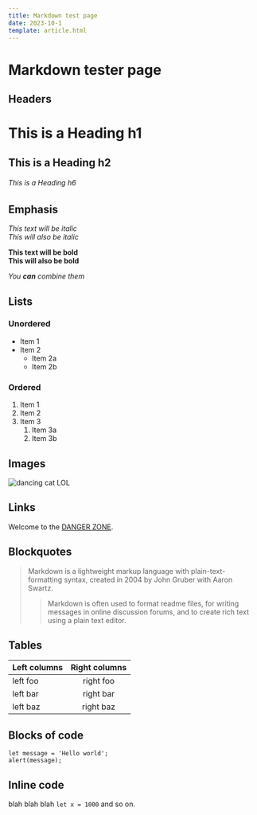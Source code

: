 ```yaml
---
title: Markdown test page
date: 2023-10-1
template: article.html
---
```


# Markdown tester page

## Headers

# This is a Heading h1
## This is a Heading h2 
###### This is a Heading h6

## Emphasis

*This text will be italic*  
_This will also be italic_

**This text will be bold**  
__This will also be bold__

_You **can** combine them_

## Lists

### Unordered

* Item 1
* Item 2
    * Item 2a
    * Item 2b

### Ordered

1. Item 1
1. Item 2
1. Item 3
    1. Item 3a
    1. Item 3b

## Images

![dancing cat LOL](https://media.tenor.com/cqN9oqz2y0wAAAAi/swag-cat-nae-nae-cat.gif "Is this real?")

## Links

Welcome to the [DANGER ZONE](https://jehoz.github.io/).

## Blockquotes

> Markdown is a lightweight markup language with plain-text-formatting syntax, created in 2004 by John Gruber with Aaron Swartz.
>
>> Markdown is often used to format readme files, for writing messages in online discussion forums, and to create rich text using a plain text editor.

## Tables

| Left columns  | Right columns |
| ------------- |:-------------:|
| left foo      | right foo     |
| left bar      | right bar     |
| left baz      | right baz     |

## Blocks of code

```
let message = 'Hello world';
alert(message);
```

## Inline code

blah blah blah `let x = 1000` and so on.

